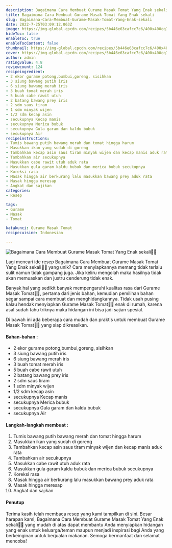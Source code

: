 ```yaml
---
description: Bagaimana Cara Membuat Gurame Masak Tomat Yang Enak sekali"
title: Bagaimana Cara Membuat Gurame Masak Tomat Yang Enak sekali
slug: Bagaimana-Cara-Membuat-Gurame-Masak-Tomat-Yang-Enak-sekali
date: 2022-7-25T03:09:12.063Z
image: https://img-global.cpcdn.com/recipes/5b446e63cafcc7c6/400x400cq70/photo.jpg
hideToc: false
enableToc: true
enableTocContent: false
thumbnail: https://img-global.cpcdn.com/recipes/5b446e63cafcc7c6/400x400cq70/photo.jpg
cover: https://img-global.cpcdn.com/recipes/5b446e63cafcc7c6/400x400cq70/photo.jpg
author: admin
ratingvalue: 4.8
reviewcount: 124
recipeingredient:
- 2 ekor gurame potong,bumbui,goreng, sisihkan
- 3 siung bawang putih iris
- 6 siung bawang merah iris
- 3 buah tomat merah iris
- 5 buah cabe rawit utuh
- 2 batang bawang prey iris
- 2 sdm saus tiram
- 1 sdm minyak wijen
- 1/2 sdm kecap asin
- secukupnya Kecap manis
- secukupnya Merica bubuk
- secukupnya Gula garam dan kaldu bubuk
- secukupnya Air
recipeinstructions:
- Tumis bawang putih bawang merah dan tomat hingga harum
- Masukkan ikan yang sudah di goreng
- Tambahkan kecap asin saus tiram minyak wijen dan kecap manis aduk rata
- Tambahkan air secukupnya
- Masukkan cabe rawit utuh aduk rata
- Masukkan gula garam kaldu bubuk dan merica bubuk secukupnya
- Koreksi rasa
- Masak hingga air berkurang lalu masukkan bawang prey aduk rata
- Masak hingga meresap
- Angkat dan sajikan
categories:
- Resep

tags:
- Gurame
- Masak
- Tomat

katakunci: Gurame Masak Tomat
recipecuisine: Indonesian

---
```


![Bagaimana Cara Membuat Gurame Masak Tomat Yang Enak sekali👩‍🍳](https://img-global.cpcdn.com/recipes/5b446e63cafcc7c6/400x400cq70/photo.jpg)

Lagi mencari ide resep Bagaimana Cara Membuat Gurame Masak Tomat Yang Enak sekali👩‍🍳 yang unik? Cara menyiapkannya memang tidak terlalu sulit namun tidak gampang juga. Jika keliru mengolah maka hasilnya tidak akan memuaskan dan justru cenderung tidak enak.

Banyak hal yang sedikit banyak mempengaruhi kualitas rasa dari Gurame Masak Tomat👩‍🍳, pertama dari jenis bahan, kemudian pemilihan bahan segar sampai cara membuat dan menghidangkannya. Tidak usah pusing kalau hendak menyiapkan Gurame Masak Tomat👩‍🍳 enak di rumah, karena asal sudah tahu triknya maka hidangan ini bisa jadi sajian spesial.

Di bawah ini ada beberapa cara mudah dan praktis untuk membuat Gurame Masak Tomat👩‍🍳 yang siap dikreasikan.

<!--inarticleads1-->

#### Bahan-bahan :

- 2 ekor gurame potong,bumbui,goreng, sisihkan
- 3 siung bawang putih iris
- 6 siung bawang merah iris
- 3 buah tomat merah iris
- 5 buah cabe rawit utuh
- 2 batang bawang prey iris
- 2 sdm saus tiram
- 1 sdm minyak wijen
- 1/2 sdm kecap asin
- secukupnya Kecap manis
- secukupnya Merica bubuk
- secukupnya Gula garam dan kaldu bubuk
- secukupnya Air

<!--inarticleads2-->

#### Langkah-langkah membuat :

1. Tumis bawang putih bawang merah dan tomat hingga harum
1. Masukkan ikan yang sudah di goreng
1. Tambahkan kecap asin saus tiram minyak wijen dan kecap manis aduk rata
1. Tambahkan air secukupnya
1. Masukkan cabe rawit utuh aduk rata
1. Masukkan gula garam kaldu bubuk dan merica bubuk secukupnya
1. Koreksi rasa
1. Masak hingga air berkurang lalu masukkan bawang prey aduk rata
1. Masak hingga meresap
1. Angkat dan sajikan

#### Penutup

Terima kasih telah membaca resep yang kami tampilkan di sini. Besar harapan kami, Bagaimana Cara Membuat Gurame Masak Tomat Yang Enak sekali👩‍🍳 yang mudah di atas dapat membantu Anda menyiapkan hidangan yang enak untuk keluarga/teman maupun menjadi inspirasi bagi Anda yang berkeinginan untuk berjualan makanan. Semoga bermanfaat dan selamat mencoba!